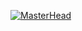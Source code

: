 [![MasterHead](https://imgs.search.brave.com/8LmxTafgMbmAFa0L6V4ZNntymmr5P2Ric9hah15SPB8/rs:fit:860:0:0/g:ce/aHR0cHM6Ly9zdDMu/ZGVwb3NpdHBob3Rv/cy5jb20vMTU3OTQ1/NC8xNzUwNi9pLzQ1/MC9kZXBvc2l0cGhv/dG9zXzE3NTA2ODQw/Mi1zdG9jay1waG90/by1zZXJ2ZXItcmFj/a3MtaW4tc2VydmVy/LXJvb20uanBn)](https://github.com/Pieter-Visscher)
